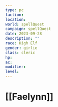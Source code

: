 ```yaml
---
type: pc
faction: 
location: 
world: spellQuest
campaign: spellQuest
date: 2023-09-28
description: ""
race: High Elf
gender: girlie
class: cleric
hp: 
ac: 
modifier: 
level:
---
```

# [[Faelynn]]